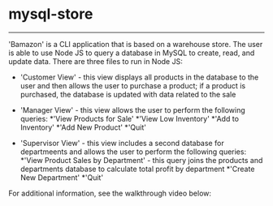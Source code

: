 # mysql-store
---
'Bamazon' is a CLI application that is based on a warehouse store. The user is able to use Node JS to query a database in MySQL to create, read, and update data. There are three files to run in Node JS:

* 'Customer View' - this view displays all products in the database to the user and then allows the user to purchase a product; if a product is purchased, the database is updated with data related to the sale

* 'Manager View' - this view allows the user to perform the following queries:
  *'View Products for Sale'
  *'View Low Inventory'
  *'Add to Inventory' 
  *'Add New Product'
  *'Quit'
* 'Supervisor View' - this view includes a second database for departmeents and allows the user to perform the following queries:
  *'View Product Sales by Department' - this query joins the products and departments database to calculate total profit by department
  *'Create New Department'
  *'Quit'
  
For additional information, see the walkthrough video below:
